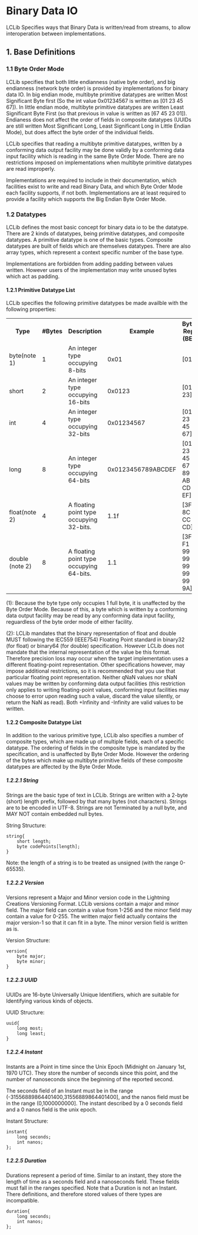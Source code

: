 # Binary Data IO #

LCLib Specifies ways that Binary Data is written/read from streams, to allow interoperation between implementations. 


## 1. Base Definitions ##

### 1.1 Byte Order Mode ###

LCLib specifies that both little endianness (native byte order), and big endianness (network byte order) is provided by implementations for binary data IO. In big endian mode, multibyte primitive datatypes are written Most Significant Byte first (So the int value 0x01234567 is written as [01 23 45 67]). In little endian mode, multibyte primitive datatypes are written Least Significant Byte First (so that previous in value is written as [67 45 23 01]). Endianess does not affect the order of fields in composite datatypes (UUIDs are still written Most Significant Long, Least Significant Long in Little Endian Mode), but does affect the byte order of the individual fields. 

LCLib specifies that reading a multibyte primitive datatypes, written by a conforming data output facility may be done validly by a conforming data input facility which is reading in the same Byte Order Mode. There are no restrictions imposed on implementations when multibyte primitive datatypes are read improperly. 

Implementations are required to include in their documentation, which facilities exist to write and read Binary Data, and which Byte Order Mode each facility supports, if not both. Implementations are at least required to provide a facility which supports the Big Endian Byte Order Mode. 
### 1.2 Datatypes ###
LCLib defines the most basic concept for binary data io to be the datatype. There are 2 kinds of datatypes, being primitive datatypes, and composite datatypes. A primitive datatype is one of the basic types. Composite datatypes are built of fields which are themselves datatypes. There are also array types, which represent a context specific number of the base type. 

Implementations are forbidden from adding padding between values written. However users of the implementation may write unused bytes which act as padding. 

#### 1.2.1 Primitive Datatype List ####

LCLib specifies the following primitive datatypes be made availble with the following properties: 
<table>
	<tr>
		<th>Type</th>
		<th>#Bytes</th>
		<th>Description</th>
		<th>Example</th>
		<th>Byte Rep (BE)</th>
		<th>Byte Rep (LE)</th>
	</tr>
	<tr>
		<td>byte(note 1)</td>
		<td>1</td>
		<td>An integer type occupying 8-bits</td>
		<td>0x01</td>
		<td>[01]</td>
		<td>[01]</td>
	</tr>
	<tr>
		<td>short</td>
		<td>2</td>
		<td>An integer type occupying 16-bits</td>
		<td>0x0123</td>
		<td>[01 23]</td>
		<td>[23 01]</td>
	</tr>
	<tr>
		<td>int</td>
		<td>4</td>
		<td>An integer type occupying 32-bits</td>
		<td>0x01234567</td>
		<td>[01 23 45 67]</td>
		<td>[67 45 23 01]</td>
	</tr>
	<tr>
		<td>long</td>
		<td>8</td>
		<td>An integer type occupying 64-bits</td>
		<td>0x0123456789ABCDEF</td>
		<td>[01 23 45 67 89 AB CD EF]</td>
		<td>[EF CD AB 89 67 45 23 01]</td>
	</tr>
	<tr>
		<td>float(note 2)</td>
		<td>4</td>
		<td>A floating point type occupying 32-bits.</td>
		<td>1.1f</td>
		<td>[3F 8C CC CD]</td>
		<td>[CD CC 8C 3F]</td>
	</tr>
	<tr>
		<td>double (note 2)</td>
		<td>8</td>
		<td>A floating point type occupying 64-bits.</td>
		<td>1.1</td>
		<td>[3F F1 99 99 99 99 99 9A]</td>
		<td>[9A 99 99 99 99 99 F1 3F]</td>
	</tr>
</table>
(1): Because the byte type only occupies 1 full byte, it is unaffected by the Byte Order Mode. Because of this, a byte which is written by a conforming data output facility may be read by any conforming data input facility, reguardless of the byte order mode of either facility. 

(2): LCLib mandates that the binary representation of float and double MUST following the IEC559 (IEEE754) Floating Point standard in binary32 (for float) or binary64 (for double) specification. However LCLib does not mandate that the internal representation of the value be this format. Therefore precision loss may occur when the target implementation uses a different floating-point representation. Other specifications however, may impose additional restrictions, so it is recommended that you use that particular floating point representation. Neither qNaN values nor sNaN values may be written by conforming data output facilities (this restriction only applies to writing floating-point values, conforming input facilities may choose to error upon reading such a value, discard the value silently, or return the NaN as read). Both +Infinity and -Infinity are valid values to be written. 


#### 1.2.2 Composite Datatype List ####

In addition to the various primitive type, LCLib also specifies a number of composite types, which are made up of multiple fields, each of a specific datatype. The ordering of fields in the composite type is mandated by the specification, and is unaffected by Byte Order Mode. However the ordering of the bytes which make up multibyte primitive fields of these composite datatypes are affected by the Byte Order Mode. 

##### 1.2.2.1 String #####

Strings are the basic type of text in LCLib. Strings are written with a 2-byte (short) length prefix, followed by that many bytes (not characters). Strings are to be encoded in UTF-8. Strings are not Terminated by a null byte, and MAY NOT contain embedded null bytes. 

String Structure:

```
string{
	short length;
	byte codePoints[length];
}
```

Note: the length of a string is to be treated as unsigned (with the range 0-65535).

##### 1.2.2.2 Version #####

Versions represent a Major and Minor version code in the Lightning Creations Versioning Format. LCLib versions contain a major and minor field. The major field can contain a value from 1-256 and the minor field may contain a value for 0-255. The written major field actually contains the major version-1 so that it can fit in a byte. The minor version field is written as is.

Version Structure:

```
version{
	byte major;
	byte minor;
}
```

##### 1.2.2.3 UUID #####

UUIDs are 16-byte Universally Unique Identifiers, which are suitable for Identifying various kinds of objects. 

UUID Structure:

```
uuid{
	long most;
	long least;
}
```

##### 1.2.2.4 Instant #####

Instants are a Point in time since the Unix Epoch (Midnight on January 1st, 1970 UTC). They store the number of seconds since this point, and the number of nanoseconds since the beginning of the reported second. 

The seconds field of an Instant must be in the range (-31556889864401400,31556889864401400], and the nanos field must be in the range (0,1000000000]. The instant described by a 0 seconds field and a 0 nanos field is the unix epoch. 

Instant Structure:

```
instant{
	long seconds;
	int nanos;
};
```

##### 1.2.2.5 Duration #####

Durations represent a period of time. Similar to an instant, they store the length of time as a seconds field and a nanoseconds field. These fields must fall in the ranges specified. Note that a Duration is not an Instant. There definitions, and therefore stored values of there types are incompatible. 

```
duration{
	long seconds;
	int nanos;
};
```


